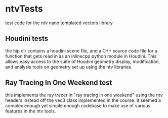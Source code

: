 # ntvTests
test code for the ntv nano templated vectors library

## Houdini tests

the hip dir contains a houdini scene file, and a C++ source code file for a function that gets read in as an inlinecpp python module in Houdini. 
This allows easy access to the suite of Houdini geometry display, modification, and analysis tools on geometry set up using the ntv libraries.

## Ray Tracing In One Weekend test

this implements the ray tracer in "ray tracing in one weekend" using the ntv headers instead off the vec3 class implemented in the course.
It seemed a complex enough yet simple enough codebase to make use of various features in the ntv tools. 